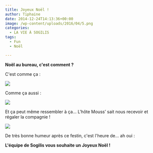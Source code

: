 ```yaml
---
title: Joyeux Noël !
author: Tiphaine
date: 2014-12-24T14:13:36+00:00
image: /wp-content/uploads/2016/04/5.png
categories:
  - LA VIE À SOGILIS
tags:
  - Fun
  - Noël

---
```

**Noël au bureau, c'est comment ?**

C'est comme ça :

![](https://67.media.tumblr.com/7ba6af622290aa2bae36d2eb65a68171/tumblr_inline_ngqcggZQzE1t2p7ex.jpg)
  
Comme ça aussi :

![](https://67.media.tumblr.com/0b7f60da19fb92bca3fc35d9608312d8/tumblr_inline_ngqc47zpHk1t2p7ex.jpg)

Et ça peut même ressembler à ça… L'hôte Mouss’ sait nous recevoir et régaler la compagnie !

![](https://66.media.tumblr.com/5076aca83b87fad73944846e28887abd/tumblr_inline_ngqc69voIA1t2p7ex.jpg)

De très bonne humeur après ce festin, c'est l'heure de… ah oui :

**L'équipe de Sogilis vous souhaite un Joyeux Noël !**
